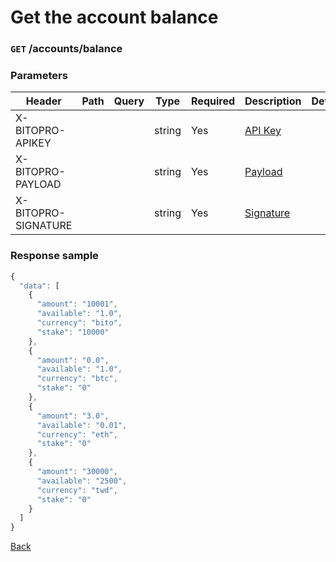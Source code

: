 # Get the account balance

### `GET` /accounts/balance

### Parameters

| Header              | Path | Query | Type   | Required | Description                                 | Default | Range | Example |
| ------------------- | ---- | ----- | ------ | -------- | ------------------------------------------- | ------- | ----- | ------- |
| X-BITOPRO-APIKEY    |      |       | string | Yes      | [API Key](../authentication.md#api-key)     |         |       |         |
| X-BITOPRO-PAYLOAD   |      |       | string | Yes      | [Payload](../authentication.md#payload)     |         |       |         |
| X-BITOPRO-SIGNATURE |      |       | string | Yes      | [Signature](../authentication.md#signature) |         |       |         |

### Response sample

```js
{
  "data": [
    {
      "amount": "10001",
      "available": "1.0",
      "currency": "bito",
      "stake": "10000"
    },
    {
      "amount": "0.0",
      "available": "1.0",
      "currency": "btc",
      "stake": "0"
    },
    {
      "amount": "3.0",
      "available": "0.01",
      "currency": "eth",
      "stake": "0"
    },
    {
      "amount": "30000",
      "available": "2500",
      "currency": "twd",
      "stake": "0"
    }
  ]
}
```

[Back](../rest.md)
